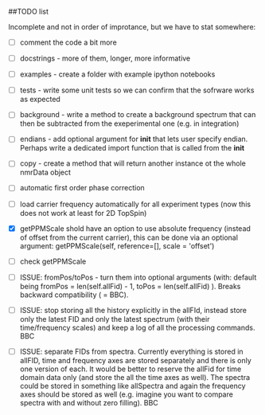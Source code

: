 ##TODO list

Incomplete and not in order of improtance, but we have to stat somewhere:

 - [ ] comment the code a bit more

 - [ ] docstrings - more of them, longer, more informative

 - [ ] examples - create a folder with example ipython notebooks

 - [ ] tests - write some unit tests so we can confirm that the sofrware works as expected 

 - [ ] background - write a method to create a background spectrum that can then be subtracted from the exeperimental one (e.g. in integration)

 - [ ] endians - add optional argument for __init__ that lets user specify endian. Perhaps write a dedicated import function that is called from the __init__

 - [ ] copy - create a method that will return another instance ot the whole nmrData object 

 - [ ] automatic first order phase correction 

 - [ ] load carrier frequency automatically for all experiment types 
(now this does not work at least for 2D TopSpin) 

 - [x] getPPMScale shold have an option to use absolute frequency (instead of 
offset from the current carrier), this can be done via an optional argument:
getPPMScale(self, reference=[], scale = 'offset') 

 - [ ] check getPPMScale

 - [ ] ISSUE: fromPos/toPos - turn them into optional arguments (with: default being fromPos = len(self.allFid) - 1, toPos = len(self.allFid) ). Breaks backward compatibility ( = BBC).

 - [ ] ISSUE: stop storing all the history explicitly in the allFId, instead store only the latest FID and only the latest spectrum (with their time/frequency scales) and keep a log of all the processing commands. BBC

 - [ ] ISSUE: separate FIDs from spectra. Currently everything is stored in allFID, time and frequency axes are stored separately and there is only one version of each. It would be better to reserve the allFid for time domain data only (and store the all the time axes as well). The spectra could be stored in something like allSpectra and again the frequency axes should be stored as well (e.g. imagine you want to compare spectra with and without zero filling).  BBC 


